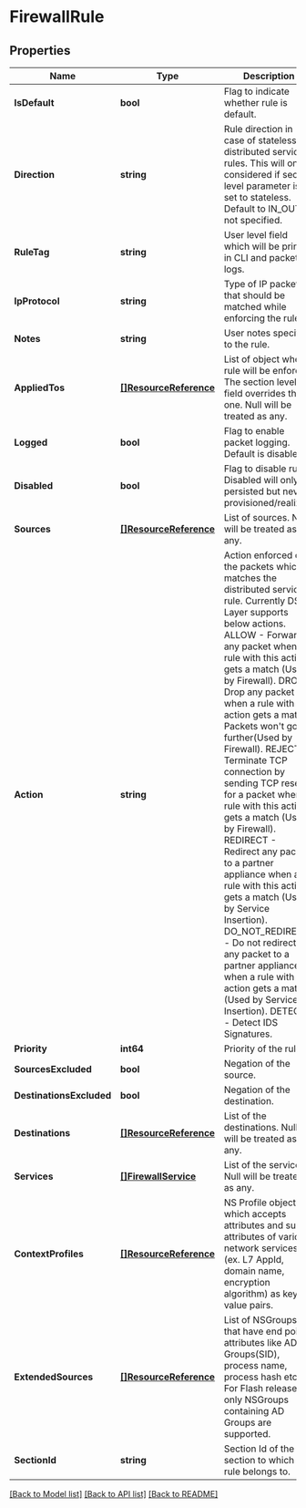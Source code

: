 # FirewallRule

## Properties
Name | Type | Description | Notes
------------ | ------------- | ------------- | -------------
**IsDefault** | **bool** | Flag to indicate whether rule is default. | [optional] [default to null]
**Direction** | **string** | Rule direction in case of stateless distributed service rules. This will only considered if section level parameter is set to stateless. Default to IN_OUT if not specified. | [optional] [default to DIRECTION.IN_OUT]
**RuleTag** | **string** | User level field which will be printed in CLI and packet logs. | [optional] [default to null]
**IpProtocol** | **string** | Type of IP packet that should be matched while enforcing the rule. | [optional] [default to IP_PROTOCOL.IPV4_IPV6]
**Notes** | **string** | User notes specific to the rule. | [optional] [default to null]
**AppliedTos** | [**[]ResourceReference**](ResourceReference.md) | List of object where rule will be enforced. The section level field overrides this one. Null will be treated as any. | [optional] [default to null]
**Logged** | **bool** | Flag to enable packet logging. Default is disabled. | [optional] [default to false]
**Disabled** | **bool** | Flag to disable rule. Disabled will only be persisted but never provisioned/realized. | [optional] [default to false]
**Sources** | [**[]ResourceReference**](ResourceReference.md) | List of sources. Null will be treated as any. | [optional] [default to null]
**Action** | **string** | Action enforced on the packets which matches the distributed service rule. Currently DS Layer supports below actions. ALLOW           - Forward any packet when a rule with this action gets a match (Used by Firewall). DROP            - Drop any packet when a rule with this action gets a match. Packets won&#x27;t go further(Used by Firewall). REJECT          - Terminate TCP connection by sending TCP reset for a packet when a rule with this action gets a match (Used by Firewall). REDIRECT        - Redirect any packet to a partner appliance when a rule with this action gets a match (Used by Service Insertion). DO_NOT_REDIRECT - Do not redirect any packet to a partner appliance when a rule with this action gets a match (Used by Service Insertion). DETECT          - Detect IDS Signatures. | [default to null]
**Priority** | **int64** | Priority of the rule. | [optional] [default to null]
**SourcesExcluded** | **bool** | Negation of the source. | [optional] [default to false]
**DestinationsExcluded** | **bool** | Negation of the destination. | [optional] [default to false]
**Destinations** | [**[]ResourceReference**](ResourceReference.md) | List of the destinations. Null will be treated as any. | [optional] [default to null]
**Services** | [**[]FirewallService**](FirewallService.md) | List of the services. Null will be treated as any. | [optional] [default to null]
**ContextProfiles** | [**[]ResourceReference**](ResourceReference.md) | NS Profile object which accepts attributes and sub-attributes of various network services (ex. L7 AppId, domain name, encryption algorithm) as key value pairs. | [optional] [default to null]
**ExtendedSources** | [**[]ResourceReference**](ResourceReference.md) | List of NSGroups that have end point attributes like AD Groups(SID), process name, process hash etc. For Flash release, only NSGroups containing AD Groups are supported. | [optional] [default to null]
**SectionId** | **string** | Section Id of the section to which this rule belongs to. | [optional] [default to null]

[[Back to Model list]](../README.md#documentation-for-models) [[Back to API list]](../README.md#documentation-for-api-endpoints) [[Back to README]](../README.md)

